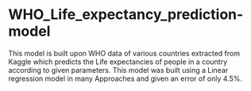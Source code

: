 # WHO_Life_expectancy_prediction-model
This model is built upon WHO data of various countries extracted from Kaggle which predicts the Life expectancies of people in a country according to given parameters. This model was built using a Linear regression model in many Approaches and given an error of only 4.5%.
